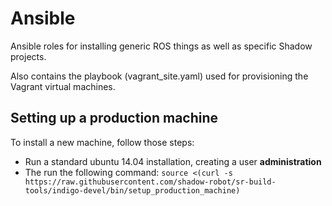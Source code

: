 # Ansible

Ansible roles for installing generic ROS things as well as specific Shadow projects.

Also contains the playbook (vagrant_site.yaml) used for provisioning the Vagrant virtual machines.

## Setting up a production machine
To install a new machine, follow those steps:
 - Run a standard ubuntu 14.04 installation, creating a user **administration**
 - The run the following command: `source <(curl -s https://raw.githubusercontent.com/shadow-robot/sr-build-tools/indigo-devel/bin/setup_production_machine)`
